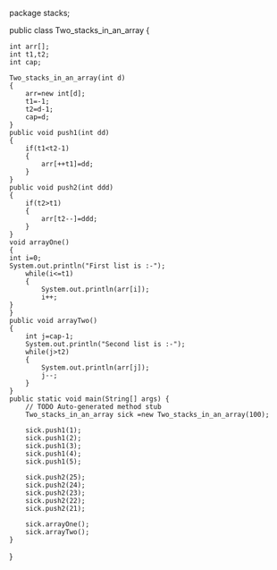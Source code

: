 package stacks;

public class Two_stacks_in_an_array {

	int arr[];
	int t1,t2;
	int cap;
	
	Two_stacks_in_an_array(int d)
	{
		arr=new int[d];
		t1=-1;
		t2=d-1;
		cap=d;
	}
	public void push1(int dd)
	{
		if(t1<t2-1)
		{
			arr[++t1]=dd;
		}
	}
	public void push2(int ddd)
	{
		if(t2>t1)
		{
			arr[t2--]=ddd;
		}
	}
	void arrayOne()
	{
	int i=0;
	System.out.println("First list is :-");
		while(i<=t1)
		{
			System.out.println(arr[i]);
			i++;
	}
	}
	public void arrayTwo()
	{
		int j=cap-1;
		System.out.println("Second list is :-");
		while(j>t2)
		{
			System.out.println(arr[j]);
			j--;
		}
	}
	public static void main(String[] args) {
		// TODO Auto-generated method stub
		Two_stacks_in_an_array sick =new Two_stacks_in_an_array(100);
		
		sick.push1(1);
		sick.push1(2);
		sick.push1(3);
		sick.push1(4);
		sick.push1(5);
		
		sick.push2(25);
		sick.push2(24);
		sick.push2(23);
		sick.push2(22);
		sick.push2(21);
		
		sick.arrayOne();
		sick.arrayTwo();
	}

}

